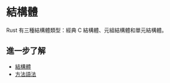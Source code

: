 # 結構體

Rust 有三種結構體類型：經典 C 結構體、元組結構體和單元結構體。

## 進一步了解

- [結構體](https://doc.rust-lang.org/book/ch05-01-defining-structs.html)
- [方法語法](https://doc.rust-lang.org/book/ch05-03-method-syntax.html)
